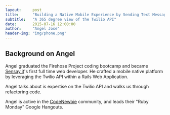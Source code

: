```yaml
---
layout:     post
title:      "Building a Native Mobile Experience by Sending Text Messages"
subtitle:   "A 365 degree view of the Twilio API"
date:       2015-07-16 12:00:00
author:     "Angel Jose"
header-img: "img/phone.png"
---
```


## Background on Angel

Angel graduated the Firehose Project coding bootcamp and became [Sensay.it](http://sensay.it)'s first full time web developer.  He crafted a mobile native platform by leveraging the Twilio API within a Rails Web Application.

Angel talks about is expertise on the Twilio API and walks us through refactoring code.

Angel is active in the [CodeNewbie](http://codenewbie.org) community, and leads their "Ruby Monday" Google Hangouts.  

<!--
{% include youtubePlayer.html id="o8FMMnw30BU" %}
-->